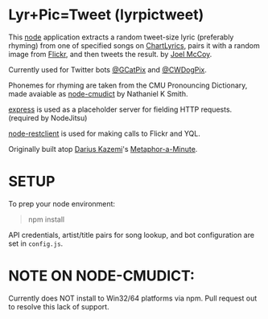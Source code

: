 Lyr+Pic=Tweet (lyrpictweet)
=================

This [node](http://nodejs.org) application extracts a random tweet-size lyric (preferably rhyming) from one of specified songs on [ChartLyrics](http://chartlyrics.com), pairs it with a random image from [Flickr](http://flickr.com), and then tweets the result.
by [Joel McCoy](http://twitter.com/boodooperson).

Currently used for Twitter bots [@GCatPix](http://twitter.com/gcatpix) and [@CWDogPix](http://twitter.com/cwdogpix).


Phonemes for rhyming are taken from the CMU Pronouncing Dictionary, made avaiable as [node-cmudict](https://github.com/nathanielksmith/node-cmudict) by Nathaniel K Smith.

[express](https://github.com/visionmedia/express) is used as a placeholder server for fielding HTTP requests. (required by NodeJitsu)

[node-restclient](https://npmjs.org/package/node-restclient) is used for making calls to Flickr and YQL.

Originally built atop [Darius Kazemi](http://twitter.com/tinysubversions)'s [Metaphor-a-Minute](https://github.com/dariusk/metaphor-a-minute).


SETUP
=================

To prep your node environment:

> npm install 

API credentials, artist/title pairs for song lookup, and bot configuration are set in `config.js`.

NOTE ON NODE-CMUDICT:
=================
Currently does NOT install to Win32/64 platforms via npm.
Pull request out to resolve this lack of support.
